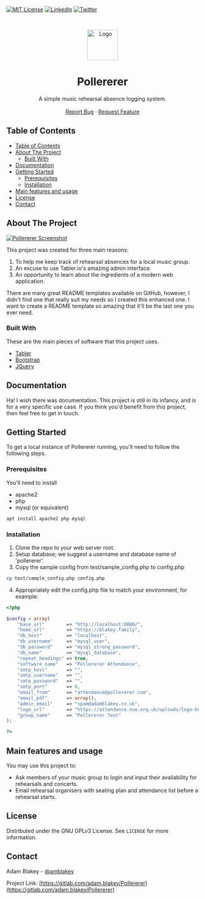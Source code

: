 <!-- PROJECT SHIELDS -->
<!--
*** I'm using markdown "reference style" links for readability.
*** Reference links are enclosed in brackets [ ] instead of parentheses ( ).
*** See the bottom of this document for the declaration of the reference variables
*** for contributors-url, forks-url, etc. This is an optional, concise syntax you may use.
*** https://www.markdownguide.org/basic-syntax/#reference-style-links
-->
[![MIT License][license-shield]][license-url]
[![LinkedIn][linkedin-shield]][linkedin-url]
[![Twitter][twitter-shield]][twitter-url]

<!-- PROJECT LOGO -->
<br />
<p align="center">
  <a href="https://gitlab.com/adam.blakey/Pollererer">
    <img src="https://gitlab.com/uploads/-/system/project/avatar/38570009/Screenshot_from_2022-08-13_22-24-50.png" alt="Logo" width="80" height="80">
  </a>

  <h1 align="center">Pollererer</h1>

  <p align="center">
    A simple music rehearsal absence logging system.
    <br />
    <br />
    <a href="https://gitlab.com/adam.blakey/Pollererer/-/issues">Report Bug</a>
    ·
    <a href="https://gitlab.com/adam.blakey/Pollererer/-/issues">Request Feature</a>
  </p>
</p>

<!-- TABLE OF CONTENTS -->
## Table of Contents

- [Table of Contents](#table-of-contents)
- [About The Project](#about-the-project)
	- [Built With](#built-with)
- [Documentation](#documentation)
- [Getting Started](#getting-started)
	- [Prerequisites](#prerequisites)
	- [Installation](#installation)
- [Main features and usage](#main-features-and-usage)
- [License](#license)
- [Contact](#contact)

<!-- ABOUT THE PROJECT -->
## About The Project

[![Pollererer Screenshot][product-screenshot]](https://gitlab.com/adam.blakey/Pollererer/)

This project was created for three main reasons:

1. To help me keep track of rehearsal absences for a local music group.
2. An excuse to use Tabler.io's amazing admin interface.
3. An opportunity to learn about the ingredients of a modern web application.

There are many great README templates available on GitHub, however, I didn't find one that really suit my needs so I created this enhanced one. I want to create a README template so amazing that it'll be the last one you ever need.

### Built With

These are the main pieces of software that this project uses.

* [Tabler](https://tabler.io)
* [Bootstrap](https://getbootstrap.com)
* [JQuery](https://jquery.com)

<!-- DOCUMENTATION -->
## Documentation

Ha! I wish there was documentation. This project is still in its infancy, and is for a very specific use case. If you think you'd benefit from this project, then feel free to get in touch.

<!-- GETTING STARTED -->
## Getting Started

To get a local instance of Pollererer running, you'll need to follow the following steps.

### Prerequisites

You'll need to install

* apache2
* php
* mysql (or equivalent)

```sh
apt install apache2 php mysql
```

### Installation

1. Clone the repo to your web server root.
2. Setup database; we suggest a username and database name of 'pollererer'.
3. Copy the sample config from test/sample_config.php to config.php
```sh
cp test/sample_config.php config.php
```
4. Appropriately edit the config.php file to match your environment, for example:
```PHP
<?php

$config = array(
	"base_url"        => "http://localhost:8080/",
	"home_url"        => "https://blakey.family",
	"db_host"         => "localhost",
	"db_username"     => "mysql_user",
	"db_password"     => "mysql_strong_password",
	"db_name"         => "mysql_database",
	"repeat_headings" => true,
	"software_name"   => "Pollererer Attendance",
	"smtp_host"       => "",
	"smtp_username"   => "",
	"smtp_password"   => "",
	"smtp_port"       => 0,
	"email_from"      => "attendance@pollererer.com",
	"email_pdf"       => array(),
	"admin_email"     => "spam@adamblakey.co.uk",
	"logo_url"        => "https://attendance.nsw.org.uk/uploads/logo-horizontal.png",
	"group_name"      => "Pollererer Test"
);

?>
```

<!-- USAGE EXAMPLES -->
## Main features and usage

You may use this project to:

* Ask members of your music group to login and input their availability for rehearsals and concerts.
* Email rehearsal organisers with seating plan and attendance list before a rehearsal starts.

<!-- LICENSE -->
## License

Distributed under the GNU GPLv3 License. See `LICENSE` for more information.

<!-- CONTACT -->
## Contact

Adam Blakey - [@amblakey](https://twitter.com/amblakey)

Project Link: [https://gitlab.com/adam.blakey/Pollererer](https://gitlab.com/adam.blakey/Pollererer)

<!-- MARKDOWN LINKS & IMAGES -->
<!-- https://www.markdownguide.org/basic-syntax/#reference-style-links -->
[license-shield]: https://img.shields.io/gitlab/license/adam.blakey/pollererer?style=flat-square
[license-url]: https://gitlab.com/adam.blakey/Pollererer/-/blob/master/LICENSE
[linkedin-shield]: https://img.shields.io/badge/-LinkedIn-black.svg?style=flat-square&logo=linkedin&colorB=555
[linkedin-url]: https://linkedin.com/in/adammatthewblakey/
[twitter-url]: https://twitter.com/amblakey
[twitter-shield]: https://img.shields.io/twitter/follow/amblakey?style=flat-square

[product-screenshot]: images/screenshot.png
